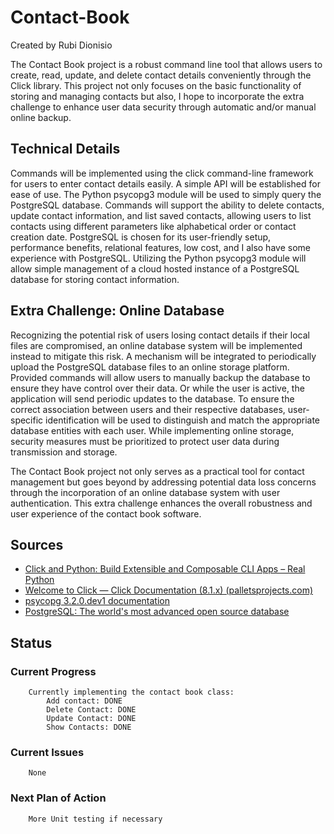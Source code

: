 # Contact-Book

Created by Rubi Dionisio

The Contact Book project is a robust command line tool that allows users to create, read, update, and delete contact details conveniently through the Click library. This project not only focuses on the basic functionality of storing and managing contacts but also, I hope to incorporate the extra challenge to enhance user data security through automatic and/or manual online backup.

## Technical Details
Commands will be implemented using the click command-line framework for users to enter contact details easily. A simple API will be established for ease of use. The Python psycopg3 module will be used to simply query the PostgreSQL database. Commands will support the ability to delete contacts, update contact information, and list saved contacts, allowing users to list contacts using different parameters like alphabetical order or contact creation date. PostgreSQL is chosen for its user-friendly setup, performance benefits, relational features, low cost, and I also have some experience with PostgreSQL. Utilizing the Python psycopg3 module will allow simple management of a cloud hosted instance of a PostgreSQL database for storing contact information.

## Extra Challenge: Online Database
Recognizing the potential risk of users losing contact details if their local files are compromised, an online database system will be implemented instead to mitigate this risk. A mechanism will be integrated to periodically upload the PostgreSQL database files to an online storage platform. Provided commands will allow users to manually backup the database to ensure they have control over their data. Or while the user is active, the application will send periodic updates to the database. To ensure the correct association between users and their respective databases, user-specific identification will be used to distinguish and match the appropriate database entities with each user. While implementing online storage, security measures must be prioritized to protect user data during transmission and storage.

The Contact Book project not only serves as a practical tool for contact management but goes beyond by addressing potential data loss concerns through the incorporation of an online database system with user authentication. This extra challenge enhances the overall robustness and user experience of the contact book software.

## Sources
* <a href="https://realpython.com/python-click/"> Click and Python: Build Extensible and Composable CLI Apps – Real Python </a>
* <a href="https://click.palletsprojects.com/en/8.1.x/"> Welcome to Click — Click Documentation (8.1.x) (palletsprojects.com) </a>
* <a href="https://www.psycopg.org/psycopg3/docs/index.html"> psycopg 3.2.0.dev1 documentation </a>
* <a href="https://www.postgresql.org/"> PostgreSQL: The world's most advanced open source database </a>

## Status
### Current Progress
```
    Currently implementing the contact book class:
        Add contact: DONE
        Delete Contact: DONE
        Update Contact: DONE
        Show Contacts: DONE
```

### Current Issues
```
    None
```

### Next Plan of Action
```
    More Unit testing if necessary
```


